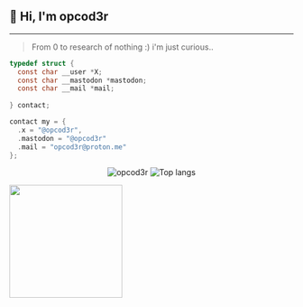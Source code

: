 ## 👋 Hi, I'm opcod3r

------------



> From 0 to research of nothing :) i'm just curious..

</div>

```c
typedef struct {
  const char __user *X;
  const char __mastodon *mastodon;
  const char __mail *mail;
  
} contact;

contact my = {
  .x = "@opcod3r",
  .mastodon = "@opcod3r"
  .mail = "opcod3r@proton.me"
};
```

<p align="center">
  <img src="https://github-readme-stats.vercel.app/api?username=opcod3r&show_icons=true&title_color=fff&icon_color=00d9ff&text_color=c9d1d9&bg_color=161b22" alt="opcod3r" />
    <img src="https://github-readme-stats.vercel.app/api/top-langs/?username=opcod3r&layout=compact&show_icons=true&title_color=fff&icon_color=fff&text_color=c9d1d9&bg_color=161b22&hide=elixir" alt="Top langs" />
</p>

<img align='center' src='https://media1.giphy.com/media/v1.Y2lkPTc5MGI3NjExM3AzY3lndWdtdWNodWpteDMyNHRsNXI0NTJiYzNuc3JzcGt6Z2R1aSZlcD12MV9pbnRlcm5hbF9naWZfYnlfaWQmY3Q9Zw/3oKIP8Eg8l52mZ4i7m/giphy.gif' width='200"'>
